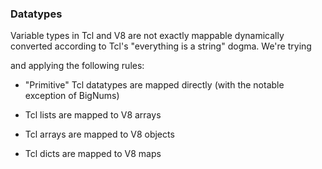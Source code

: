 ### Datatypes

Variable types in Tcl and V8 are not exactly mappable
dynamically converted according to Tcl's "everything is a string" dogma. We're trying

 and applying the following rules:

- "Primitive" Tcl datatypes are mapped directly (with the notable exception of BigNums)

- Tcl lists are mapped to V8 arrays
- Tcl arrays are mapped to V8 objects
- Tcl dicts are mapped to V8 maps
